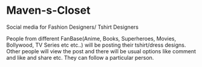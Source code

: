 # Maven-s-Closet
Social media for Fashion Designers/ Tshirt Designers

People from different FanBase(Anime, Books, Superheroes, Movies, Bollywood, TV Series etc etc..) will be posting their tshirt/dress designs. Other people will view the post and there will be usual options like comment and like and share etc. They can follow a particular person.
